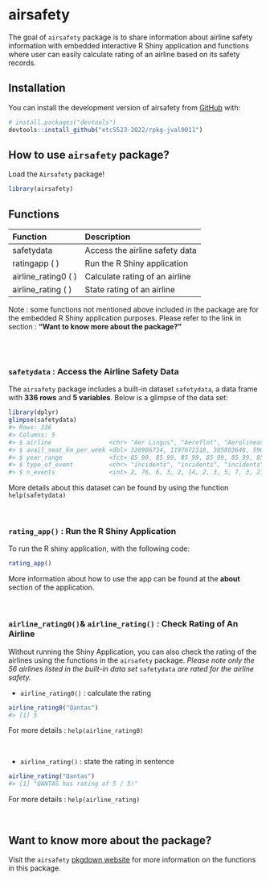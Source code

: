 
<!-- README.md is generated from README.Rmd. Please edit that file -->

# airsafety

<!-- badges: start -->
<!-- badges: end -->

The goal of `airsafety` package is to share information about airline
safety information with embedded interactive R Shiny application and
functions where user can easily calculate rating of an airline based on
its safety records.

## Installation

You can install the development version of airsafety from
[GitHub](https://github.com/) with:

``` r
# install.packages("devtools")
devtools::install_github("etc5523-2022/rpkg-jval0011")
```

## How to use `airsafety` package?

Load the `Airsafety` package!

``` r
library(airsafety)
```

## Functions

<table class="table table-striped table-hover table-condensed" style="width: auto !important; margin-left: auto; margin-right: auto;">
<thead>
<tr>
<th style="text-align:left;">
Function
</th>
<th style="text-align:left;">
Description
</th>
</tr>
</thead>
<tbody>
<tr>
<td style="text-align:left;">
safetydata
</td>
<td style="text-align:left;">
Access the airline safety data
</td>
</tr>
<tr>
<td style="text-align:left;">
ratingapp ( )
</td>
<td style="text-align:left;">
Run the R Shiny application
</td>
</tr>
<tr>
<td style="text-align:left;">
airline_rating0 ( )
</td>
<td style="text-align:left;">
Calculate rating of an airline
</td>
</tr>
<tr>
<td style="text-align:left;">
airline_rating ( )
</td>
<td style="text-align:left;">
State rating of an airline
</td>
</tr>
</tbody>
</table>

Note : some functions not mentioned above included in the package are
for the embedded R Shiny application purposes. Please refer to the link
in section : **“Want to know more about the package?”**

<br> <br>

### `safetydata` : Access the Airline Safety Data

The `airsafety` package includes a built-in dataset `safetydata`, a data
frame with **336 rows** and **5 variables**. Below is a glimpse of the
data set:

``` r
library(dplyr)
glimpse(safetydata)
#> Rows: 336
#> Columns: 5
#> $ airline                <chr> "Aer Lingus", "Aeroflot", "Aerolineas Argentina…
#> $ avail_seat_km_per_week <dbl> 320906734, 1197672318, 385803648, 596871813, 18…
#> $ year_range             <fct> 85_99, 85_99, 85_99, 85_99, 85_99, 85_99, 85_99…
#> $ type_of_event          <chr> "incidents", "incidents", "incidents", "inciden…
#> $ n_events               <int> 2, 76, 6, 3, 2, 14, 2, 3, 5, 7, 3, 21, 1, 5, 4,…
```

More details about this dataset can be found by using the function
`help(safetydata)`

<br>

### `rating_app()` : Run the R Shiny Application

To run the R shiny application, with the following code:

``` r
rating_app()
```

More information about how to use the app can be found at the **about**
section of the application.

<br>

### `airline_rating0()`& `airline_rating()` : Check Rating of An Airline

Without running the Shiny Application, you can also check the rating of
the airlines using the functions in the `airsafety` package. *Please
note only the 56 airlines listed in the built-in data set* `safetydata`
*are rated for the airline safety.*

-   `airline_rating0()` : calculate the rating

``` r
airline_rating0("Qantas")
#> [1] 5
```

For more details : `help(airline_rating0)`

<br>

-   `airline_rating()` : state the rating in sentence

``` r
airline_rating("Qantas")
#> [1] "QANTAS has rating of 5 / 5!"
```

For more details : `help(airline_rating)`

<br>

## Want to know more about the package?

Visit the `airsafety` [pkgdown
website](https://etc5523-2022.github.io/rpkg-jval0011/) for more
information on the functions in this package.
